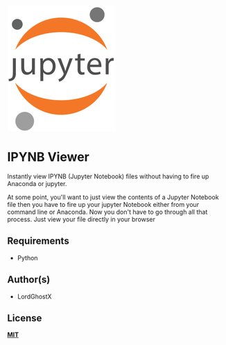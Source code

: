 ![jupter logo](img/logo.png)

# IPYNB Viewer

Instantly view IPYNB (Jupyter Notebook) files without having to fire up Anaconda or jupyter.

At some point, you'll want to just view the contents of a Jupyter Notebook file then you have to fire up your jupyter Notebook either from your command line or Anaconda. Now you don't have to go through all that process. Just view your file directly in your browser

## Requirements
* Python

## Author(s)
* LordGhostX

## License
[**MIT**](https://opensource.org/licenses/MIT)
